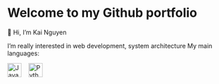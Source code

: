 # Welcome to my Github portfolio
👋 Hi, I’m Kai Nguyen

I’m really interested in web development, system architecture
My main languages:

<img src="https://upload.wikimedia.org/wikipedia/commons/6/6a/JavaScript-logo.png" alt="Javascript" width="32"/> 	&nbsp; 	&nbsp;<img src="https://cdn.picpng.com/logo/language-logo-python-44976.png" alt="Python" width="32"/>
